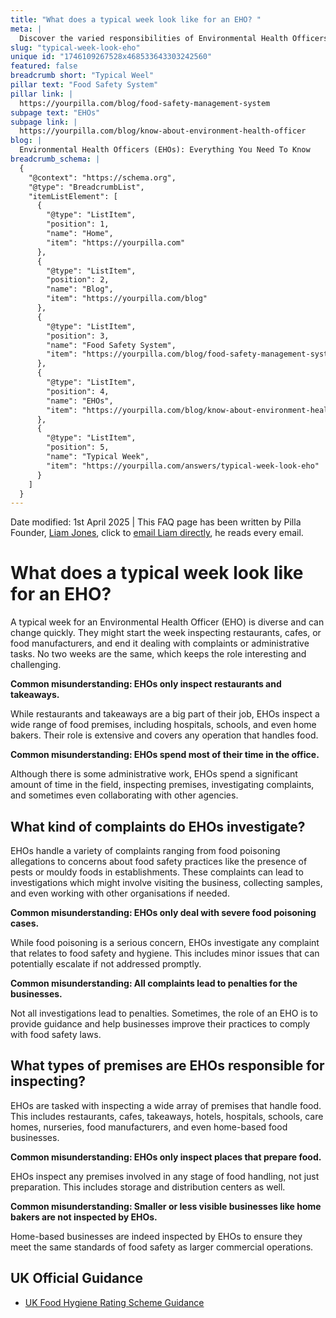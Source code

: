 ```yaml
---
title: "What does a typical week look like for an EHO? "
meta: |
  Discover the varied responsibilities of Environmental Health Officers (EHOs) in the UK, including inspections, complaint investigations, and more.
slug: "typical-week-look-eho"
unique id: "1746109267528x468533643303242560"
featured: false
breadcrumb short: "Typical Weel"
pillar text: "Food Safety System"
pillar link: |
  https://yourpilla.com/blog/food-safety-management-system
subpage text: "EHOs"
subpage link: |
  https://yourpilla.com/blog/know-about-environment-health-officer
blog: |
  Environmental Health Officers (EHOs): Everything You Need To Know
breadcrumb_schema: |
  {
    "@context": "https://schema.org",
    "@type": "BreadcrumbList",
    "itemListElement": [
      {
        "@type": "ListItem",
        "position": 1,
        "name": "Home",
        "item": "https://yourpilla.com"
      },
      {
        "@type": "ListItem",
        "position": 2,
        "name": "Blog",
        "item": "https://yourpilla.com/blog"
      },
      {
        "@type": "ListItem",
        "position": 3,
        "name": "Food Safety System",
        "item": "https://yourpilla.com/blog/food-safety-management-system"
      },
      {
        "@type": "ListItem",
        "position": 4,
        "name": "EHOs",
        "item": "https://yourpilla.com/blog/know-about-environment-health-officer"
      },
      {
        "@type": "ListItem",
        "position": 5,
        "name": "Typical Week",
        "item": "https://yourpilla.com/answers/typical-week-look-eho"
      }
    ]
  }
---
```


Date modified: 1st April 2025 | This FAQ page has been written by Pilla Founder, [Liam Jones](https://yourpilla.com/profile/liam-jones), click to [email Liam directly](https://mailto:liam@yourpilla.com), he reads every email.

# What does a typical week look like for an EHO?

A typical week for an Environmental Health Officer (EHO) is diverse and can change quickly. They might start the week inspecting restaurants, cafes, or food manufacturers, and end it dealing with complaints or administrative tasks. No two weeks are the same, which keeps the role interesting and challenging.

**Common misunderstanding: EHOs only inspect restaurants and takeaways.**

While restaurants and takeaways are a big part of their job, EHOs inspect a wide range of food premises, including hospitals, schools, and even home bakers. Their role is extensive and covers any operation that handles food.

**Common misunderstanding: EHOs spend most of their time in the office.**

Although there is some administrative work, EHOs spend a significant amount of time in the field, inspecting premises, investigating complaints, and sometimes even collaborating with other agencies.

## What kind of complaints do EHOs investigate?

EHOs handle a variety of complaints ranging from food poisoning allegations to concerns about food safety practices like the presence of pests or mouldy foods in establishments. These complaints can lead to investigations which might involve visiting the business, collecting samples, and even working with other organisations if needed.

**Common misunderstanding: EHOs only deal with severe food poisoning cases.**

While food poisoning is a serious concern, EHOs investigate any complaint that relates to food safety and hygiene. This includes minor issues that can potentially escalate if not addressed promptly.

**Common misunderstanding: All complaints lead to penalties for the businesses.**

Not all investigations lead to penalties. Sometimes, the role of an EHO is to provide guidance and help businesses improve their practices to comply with food safety laws.

## What types of premises are EHOs responsible for inspecting?

EHOs are tasked with inspecting a wide array of premises that handle food. This includes restaurants, cafes, takeaways, hotels, hospitals, schools, care homes, nurseries, food manufacturers, and even home-based food businesses.

**Common misunderstanding: EHOs only inspect places that prepare food.**

EHOs inspect any premises involved in any stage of food handling, not just preparation. This includes storage and distribution centers as well.

**Common misunderstanding: Smaller or less visible businesses like home bakers are not inspected by EHOs.**

Home-based businesses are indeed inspected by EHOs to ensure they meet the same standards of food safety as larger commercial operations.

## UK Official Guidance

-   [UK Food Hygiene Rating Scheme Guidance](https://www.food.gov.uk/safety-hygiene/food-hygiene-rating-scheme)